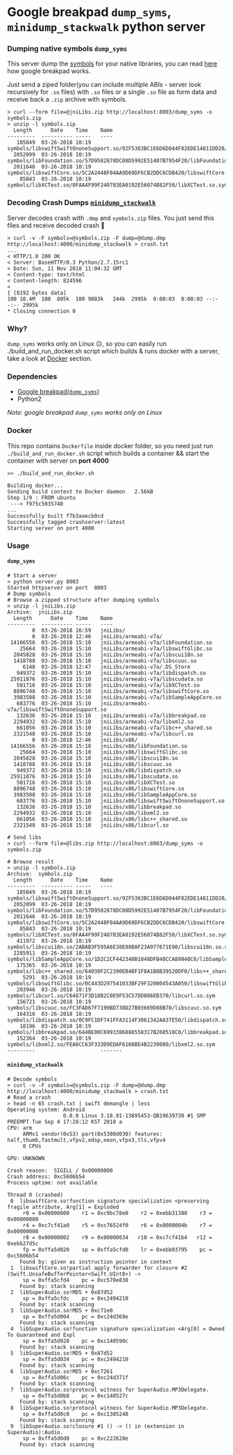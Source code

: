 # Google breakpad `dump_syms`, `minidump_stackwalk` python server

### Dumping native symbols `dump_syms`
This server dump the [symbols](https://github.com/google/breakpad/blob/master/docs/getting_started_with_breakpad.md) for your native libraries, you can read [here](https://github.com/google/breakpad/blob/master/docs/getting_started_with_breakpad.md) how google breakpad works.<br/>

Just send a ziped folder(you can include multiple ABIs - server look recursively for `.so` files) with `.so` files or a single `.so` file as form data and receive back a `.zip` archive with symbols.

```
> curl --form file=@jniLibs.zip http://localhost:8003/dump_syms -o symbols.zip
> unzip -l symbols.zip
  Length      Date    Time    Name
---------  ---------- -----   ----
   185049  03-26-2018 10:19   symbols/libswiftSwiftOnoneSupport.so/92F5363BC1E6D6D044F82EDE14811DD20/libswiftSwiftOnoneSupport.so.sym
  2052099  03-26-2018 10:19   symbols/libFoundation.so/57D9582878DC08D5992E51407B7954F20/libFoundation.so.sym
  2011646  03-26-2018 10:19   symbols/libswiftCore.so/5C2A2448F04AA9D69DF6CB2DDC6CDB420/libswiftCore.so.sym
    85843  03-26-2018 10:19   symbols/libXCTest.so/0FAA4F99F240783EA0192E56074B82F50/libXCTest.so.sym
```
### Decoding Crash Dumps [`minidump_stackwalk`](https://www.chromium.org/developers/decoding-crash-dumps)

Server decodes crash with `.dmp` and `symbols.zip` files. You just send this files and receive decoded crash 🤗 

```
> curl -v -F symbols=@symbols.zip -F dump=@dump.dmp http://localhost:4000/minidump_stackwalk > crash.txt
...
< HTTP/1.0 200 OK
< Server: BaseHTTP/0.3 Python/2.7.15rc1
< Date: Sun, 11 Nov 2018 11:04:32 GMT
< Content-type: text/html
< Content-length: 824596
< 
{ [8192 bytes data]
100 10.4M  100  805k  100 9883k   244k  2995k  0:00:03  0:00:03 --:--:-- 2995k
* Closing connection 0
```



### Why?
`dump_syms` works only on Linux 😐, so you can easily run ./build_and_run_docker.sh script which builds & runs docker with a server, take a look at [Docker](#docker) section.

### Dependencies
* [Google breakpad(`dump_syms`)](https://chromium.googlesource.com/breakpad/breakpad)
* Python2

*Note: google breakpad `dump_syms` works only on Linux*


### Docker
This repo contains `Dockerfile` inside docker folder, so you need just run `./build_and_run_docker.sh` script which builds a container && start the container with server on **port 4000**

```
>> ./build_and_run_docker.sh

Building docker...
Sending build context to Docker daemon   2.56kB
Step 1/9 : FROM ubuntu
 ---> f975c5035748
...
Successfully built f7b3aaecb0cd
Successfully tagged crashserver:latest
Starting server on port 4000
```

### Usage

#### `dump_syms`
```
# Start a server
> python server.py 8003
Started httpserver on port  8003
# Dump symbols
# Browse a zipped structure after dumping symbols
> unzip -l jniLibs.zip
Archive:  jniLibs.zip
  Length      Date    Time    Name
---------  ---------- -----   ----
        0  03-26-2018 16:59   jniLibs/
        0  03-26-2018 12:46   jniLibs/armeabi-v7a/
 14166556  03-26-2018 15:10   jniLibs/armeabi-v7a/libFoundation.so
    25664  03-26-2018 15:10   jniLibs/armeabi-v7a/libswiftGlibc.so
  2045828  03-26-2018 15:10   jniLibs/armeabi-v7a/libscui18n.so
  1418788  03-26-2018 15:10   jniLibs/armeabi-v7a/libscuuc.so
     6148  03-26-2018 12:47   jniLibs/armeabi-v7a/.DS_Store
   949372  03-26-2018 15:10   jniLibs/armeabi-v7a/libdispatch.so
 25911876  03-26-2018 15:10   jniLibs/armeabi-v7a/libscudata.so
   501716  03-26-2018 15:10   jniLibs/armeabi-v7a/libXCTest.so
  8896748  03-26-2018 15:10   jniLibs/armeabi-v7a/libswiftCore.so
  3983508  03-26-2018 15:10   jniLibs/armeabi-v7a/libSampleAppCore.so
   683776  03-26-2018 15:10   jniLibs/armeabi-v7a/libswiftSwiftOnoneSupport.so
   132636  03-26-2018 15:10   jniLibs/armeabi-v7a/libbreakpad.so
  2294932  03-26-2018 15:10   jniLibs/armeabi-v7a/libxml2.so
   661056  03-26-2018 15:10   jniLibs/armeabi-v7a/libc++_shared.so
  2321548  03-26-2018 15:10   jniLibs/armeabi-v7a/libcurl.so
        0  03-26-2018 12:46   jniLibs/x86/
 14166556  03-26-2018 15:10   jniLibs/x86/libFoundation.so
    25664  03-26-2018 15:10   jniLibs/x86/libswiftGlibc.so
  2045828  03-26-2018 15:10   jniLibs/x86/libscui18n.so
  1418788  03-26-2018 15:10   jniLibs/x86/libscuuc.so
   949372  03-26-2018 15:10   jniLibs/x86/libdispatch.so
 25911876  03-26-2018 15:10   jniLibs/x86/libscudata.so
   501716  03-26-2018 15:10   jniLibs/x86/libXCTest.so
  8896748  03-26-2018 15:10   jniLibs/x86/libswiftCore.so
  3983508  03-26-2018 15:10   jniLibs/x86/libSampleAppCore.so
   683776  03-26-2018 15:10   jniLibs/x86/libswiftSwiftOnoneSupport.so
   132636  03-26-2018 15:10   jniLibs/x86/libbreakpad.so
  2294932  03-26-2018 15:10   jniLibs/x86/libxml2.so
   661056  03-26-2018 15:10   jniLibs/x86/libc++_shared.so
  2321548  03-26-2018 15:10   jniLibs/x86/libcurl.so

# Send libs
> curl --form file=@libs.zip http://localhost:8003/dump_syms -o symbols.zip

# Browse result
> unzip -l symbols.zip
Archive:  symbols.zip
  Length      Date    Time    Name
---------  ---------- -----   ----
   185049  03-26-2018 10:19   symbols/libswiftSwiftOnoneSupport.so/92F5363BC1E6D6D044F82EDE14811DD20/libswiftSwiftOnoneSupport.so.sym
  2052099  03-26-2018 10:19   symbols/libFoundation.so/57D9582878DC08D5992E51407B7954F20/libFoundation.so.sym
  2011646  03-26-2018 10:19   symbols/libswiftCore.so/5C2A2448F04AA9D69DF6CB2DDC6CDB420/libswiftCore.so.sym
    85843  03-26-2018 10:19   symbols/libXCTest.so/0FAA4F99F240783EA0192E56074B82F50/libXCTest.so.sym
   411972  03-26-2018 10:19   symbols/libscui18n.so/2ABAB3F595A6E38E88BAF23A977671E90/libscui18n.so.sym
  2285911  03-26-2018 10:19   symbols/libSampleAppCore.so/1D2C2CF442340B1048DFB40CCA89840C0/libSampleAppCore.so.sym
   175365  03-26-2018 10:19   symbols/libc++_shared.so/64030F2C2390EB4BF1F8A1B8B39520DF0/libc++_shared.so.sym
     5291  03-26-2018 10:19   symbols/libswiftGlibc.so/0C443D297541033BF29F320004543A050/libswiftGlibc.so.sym
   203946  03-26-2018 10:19   symbols/libcurl.so/C64871F3D18B2C0E9F53C57DD086EB370/libcurl.so.sym
   156721  03-26-2018 10:19   symbols/libscuuc.so/FC3FAD67F7199BD738D27B03669D08B70/libscuuc.so.sym
   164316  03-26-2018 10:19   symbols/libdispatch.so/0C9FC1DF741FFA3114F3061342AA37E50/libdispatch.so.sym
    18196  03-26-2018 10:19   symbols/libbreakpad.so/644BE00C6993386888558317B260518C0/libbreakpad.so.sym
   152364  03-26-2018 10:19   symbols/libxml2.so/FEA6CC63F333D9EDAF6168BE4B2230080/libxml2.so.sym
---------                     -------
```
#### `minidump_stackwalk`
```
# Decode symbols
> curl -v -F symbols=@symbols.zip -F dump=@dump.dmp http://localhost:4000/minidump_stackwalk > crash.txt
# Read a crash
> head -n 65 crash.txt | swift demangle | less
Operating system: Android
                  0.0.0 Linux 3.18.91-13895453-QB19639730 #1 SMP PREEMPT Tue Sep 4 17:28:12 KST 2018 a
CPU: arm
     ARMv1 vendor(0x53) part(0x5300d030) features: half,thumb,fastmult,vfpv2,edsp,neon,vfpv3,tls,vfpv4
     8 CPUs

GPU: UNKNOWN

Crash reason:  SIGILL / 0x00000000
Crash address: 0xc5606b54
Process uptime: not available

Thread 0 (crashed)
 0  libswiftCore.so!function signature specialization <preserving fragile attribute, Arg[1] = Exploded
     r0 = 0x00000000    r1 = 0xc9bc78e0    r2 = 0xebb31380    r3 = 0x00000080
     r4 = 0xc7cf41a0    r5 = 0xc76524f0    r6 = 0x0000004b    r7 = 0x00000000
     r8 = 0x00000002    r9 = 0x00000034   r10 = 0xc7cf41b4   r12 = 0xebb27d5c
     fp = 0xffa5d020    sp = 0xffa5cfd0    lr = 0xebb03795    pc = 0xc5606b54
    Found by: given as instruction pointer in context
 1  libswiftCore.so!partial apply forwarder for closure #2 (Swift.UnsafeBufferPointer<Swift.UInt8>) ->
     sp = 0xffa5cfd4    pc = 0xc570e838
    Found by: stack scanning
 2  libSuperAudio.so!MD5 + 0x87d52
     sp = 0xffa5cfdc    pc = 0xc2494210
    Found by: stack scanning
 3  libSuperAudio.so!MD5 + 0xc71e0
     sp = 0xffa5d004    pc = 0xc24d369e
    Found by: stack scanning
 4  libSuperAudio.so!function signature specialization <Arg[0] = Owned To Guaranteed and Expl
     sp = 0xffa5d028    pc = 0xc140590c
    Found by: stack scanning
 5  libSuperAudio.so!MD5 + 0x87d52
     sp = 0xffa5d034    pc = 0xc2494210
    Found by: stack scanning
 6  libSuperAudio.so!MD5 + 0xc7261
     sp = 0xffa5d06c    pc = 0xc24d371f
    Found by: stack scanning
 7  libSuperAudio.so!protocol witness for SuperAudio.MP3Delegate.
     sp = 0xffa5d0b8    pc = 0xc140527c
    Found by: stack scanning
 8  libSuperAudio.so!protocol witness for SuperAudio.MP3Delegate.
     sp = 0xffa5d0c8    pc = 0xc1305248
    Found by: stack scanning
 9  libSuperAudio.so!closure #1 () -> () in (extension in SuperAudio):Audio.
     sp = 0xffa5d0d8    pc = 0xc222628e
    Found by: stack scanning
```


